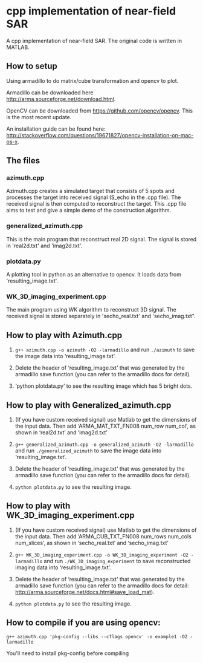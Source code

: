 # cpp implementation of near-field SAR
A cpp implementation of near-field SAR. The original code is written in MATLAB.

## How to setup

Using armadillo to do matrix/cube transformation and opencv to plot.

Armadillo can be downloaded here http://arma.sourceforge.net/download.html.

OpenCV can be downloaded from https://github.com/opencv/opencv. This is the most recent update.

An installation guide can be found here: http://stackoverflow.com/questions/19671827/opencv-installation-on-mac-os-x.


## The files

### azimuth.cpp
Azimuth.cpp creates a simulated target that consists of 5 spots and processes the target into received signal (S_echo in the .cpp file). The received signal is then computed to reconstruct the target. This .cpp file aims to test and give a simple demo of the construction algorithm.

### generalized_azimuth.cpp 
This is the main program that reconstruct real 2D signal. The signal is stored in 'real2d.txt' and 'imag2d.txt'.

### plotdata.py 
A plotting tool in python as an alternative to opencv. It loads data from 'resulting_image.txt'.

### WK_3D_imaging_experiment.cpp
The main program using WK algorithm to reconstruct 3D signal. The received signal is stored separately in 'secho_real.txt' and 'secho_imag.txt".


## How to play with Azimuth.cpp

1. `g++ azimuth.cpp -o azimuth -O2 -larmadillo` and run `./azimuth` to save the image data into ‘resulting_image.txt’. 

2. Delete the header of ‘resulting_image.txt’ that was generated by the armadillo save function (you can refer to the armadillo docs for detail).

3. ‘python plotdata.py’ to see the resulting image which has 5 bright dots.


## How to play with Generalized_azimuth.cpp

1. (If you have custom received signal) use Matlab to get the dimensions of the input data. Then add ‘ARMA_MAT_TXT_FN008 num_row num_col’, as shown in ‘real2d.txt’ and ‘imag2d.txt’

2. `g++ generalized_azimuth.cpp -o generalized_azimuth -O2 -larmadillo` and run `./generalized_azimuth` to save the image data into ‘resulting_image.txt’.

3. Delete the header of ‘resulting_image.txt’ that was generated by the armadillo save function (you can refer to the armadillo docs for detail).

4. `python plotdata.py` to see the resulting image.


## How to play with WK_3D_imaging_experiment.cpp

1. (If you have custom received signal) use Matlab to get the dimensions of the input data. Then add ‘ARMA_CUB_TXT_FN008 num_rows num_cols num_slices’, as shown in ‘secho_real.txt’ and ‘secho_imag.txt’

2. `g++ WK_3D_imaging_experiment.cpp -o WK_3D_imaging_experiment -O2 -larmadillo` and run `./WK_3D_imaging_experiment` to save reconstructed imaging data into ‘resulting_image.txt’.

3. Delete the header of ‘resulting_image.txt’ that was generated by the armadillo save function (you can refer to the armadillo docs for detail: http://arma.sourceforge.net/docs.html#save_load_mat).

4. `python plotdata.py` to see the resulting image.


## How to compile if you are using opencv:

`g++ azimuth.cpp 'pkg-config --libs --cflags opencv' -o example1 -O2 -larmadillo`

You'll need to install pkg-config before compiling

